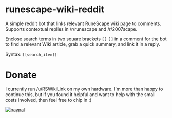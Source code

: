 # runescape-wiki-reddit
A simple reddit bot that links relevant RuneScape wiki page to comments. Supports contextual replies in /r/runescape and /r/2007scape.

Enclose search terms in two square brackets `[[ ]]` in a comment for the bot to find a relevant Wiki article, grab a quick summary, and link it in a reply.

Syntax: `[[search_item]]`

# Donate
I currently run /u/RSWikiLink on my own hardware. I'm more than happy to continue this, but if you found it helpful and want to help with the small costs involved, then feel free to chip in :)

[![paypal](https://www.paypalobjects.com/en_US/i/btn/btn_donateCC_LG.gif)](https://www.paypal.com/cgi-bin/webscr?cmd=_donations&business=A5KFGHFLNP6HS&currency_code=USD&source=url)
